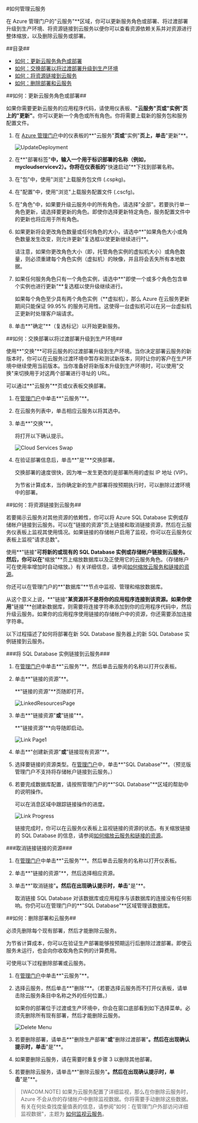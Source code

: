 <properties linkid="manage-services-how-to-manage-a-cloud-service" urlDisplayName="How to manage" pageTitle="如何管理云服务 - Azure" metaKeywords="Azure manage cloud services, Azure Management Portal cloud services" description="了解如何在 Azure 管理门户中管理云服务。" metaCanonical="" services="cloud-services" documentationCenter="" title="How to Manage Cloud Services" authors="ryanwi" solutions="" manager="" editor="" />
<tags ms.service="cloud-services"
    ms.date="03/02/2015"
    wacn.date="04/11/2015"
    />






#如何管理云服务

在 Azure 管理门户的"云服务"**区域，你可以更新服务角色或部署、将过渡部署升级到生产环境、将资源链接到云服务以便你可以查看资源依赖关系并对资源进行整体缩放，以及删除云服务或部署。

##目录##

* [如何：更新云服务角色或部署](#updaterole)
* [如何：交换部署以将过渡部署升级到生产环境](#swap)
* [如何：将资源链接到云服务](#linkresources)
* [如何：删除部署和云服务](#deletecloudservice)


##<a id="updaterole"></a>如何：更新云服务角色或部署##

如果你需要更新云服务的应用程序代码，请使用仪表板、**"云服务"**页或**"实例"**页上的**"更新"**。你可以更新一个角色或所有角色。你将需要上载新的服务包和服务配置文件。

1. 在 [Azure 管理门户](https://manage.windowsazure.cn)中的仪表板的**"云服务"**页或**"实例"**页上，单击**"更新"**。

	![UpdateDeployment](./media/cloud-services-how-to-manage/CloudServices_UpdateDeployment.png)

2. 在**"部署标签"**中，输入一个用于标识部署的名称（例如，mycloudservicev2）。你将在仪表板的**"快速启动"**下找到部署名称。

3. 在"包"中，使用"浏览"上载服务包文件 (.cspkg)。

4. 在"配置"中，使用"浏览"上载服务配置文件 (.cscfg)。

5. 在"角色"中，如果要升级云服务中的所有角色，请选择"全部"。若要执行单一角色更新，请选择要更新的角色。即使你选择更新特定角色，服务配置文件中的更新也将应用于所有角色。

6. 如果更新将会更改角色数量或任何角色的大小，请选中**"如果角色大小或角色数量发生改变，则允许更新"复选框以使更新继续进行**。 

	请注意，如果你更改角色大小（即，托管角色实例的虚拟机大小）或角色数量，则必须重建每个角色实例（虚拟机）的映像，并且将会丢失所有本地数据。

7. 如果任何服务角色只有一个角色实例，请选中**"即使一个或多个角色包含单个实例也进行更新"**复选框以使升级继续进行。 

	如果每个角色至少具有两个角色实例（**虚拟机），那么 Azure 在云服务更新期间只能保证 99.95% 的服务可用性。这使得一台虚拟机可以在另一台虚拟机正更新时处理客户端请求。

8. 单击**"确定"**（复选标记）以开始更新服务。



##<a id="swap"></a>如何：交换部署以将过渡部署升级到生产环境##

使用**"交换"**可将云服务的过渡部署升级到生产环境。当你决定部署云服务的新版本时，你可以在云服务过渡环境中暂存和测试新版本，同时让你的客户在生产环境中继续使用当前版本。当你准备好将新版本升级到生产环境时，可以使用"交换"来切换用于对这两个部署进行寻址的 URL。 

可以通过**"云服务"**页或仪表板交换部署。

1. 在[管理门户](https://manage.windowsazure.cn)中单击**"云服务"**。

2. 在云服务列表中，单击相应云服务以将其选中。

3. 单击**"交换"**。

	将打开以下确认提示。

	![Cloud Services Swap](./media/cloud-services-how-to-manage/CloudServices_Swap.png)

4. 在验证部署信息后，单击**"是"**交换部署。

	交换部署的速度很快，因为唯一发生更改的是部署所用的虚拟 IP 地址 (VIP)。

	为节省计算成本，当你确定新的生产部署将按预期执行时，可以删除过渡环境中的部署。

##<a id="linkresources"></a>如何：将资源链接到云服务##

若要揭示云服务对其他资源的依赖性，你可以将 Azure SQL Database 实例或存储帐户链接到云服务。可以在"链接的资源"页上链接和取消链接资源，然后在云服务仪表板上监视其使用情况。如果链接的存储帐户启用了监视，你可以在云服务仪表板上监视"请求总数"。

使用**"链接"**可将新的或现有的 SQL Database 实例或存储帐户链接到云服务。然后，你可以在**"缩放"**页上缩放数据库以及正使用它的云服务角色。（存储帐户可在使用率增加时自动缩放。）有关详细信息，请参阅[如何缩放云服务和链接的资源](/zh-cn/documentation/articles/cloud-services-how-to-scale)。 

你还可以在管理门户的**"数据库"**节点中监视、管理和缩放数据库。 

从这个意义上说，**"链接"**某资源并不是将你的应用程序连接到该资源。如果你使用**"链接"**创建新数据库，则需要将连接字符串添加到你的应用程序代码中，然后升级云服务。如果你的应用程序使用链接的存储帐户中的资源，你还需要添加连接字符串。

以下过程描述了如何将部署在新 SQL Database 服务器上的新 SQL Database 实例链接到云服务。

###将 SQL Database 实例链接到云服务###

1. 在[管理门户](http://manage.windowsazure.cn)中单击**"云服务"**。然后单击云服务的名称以打开仪表板。

2. 单击**"链接的资源"**。

	**"链接的资源"**页随即打开。

	![LinkedResourcesPage](./media/cloud-services-how-to-manage/CloudServices_LinkedResourcesPage.png)

3. 单击**"链接资源"**或**"链接"**。

	**"链接资源"**向导随即启动。

	![Link Page1](./media/cloud-services-how-to-manage/CloudServices_LinkedResources_LinkPage1.png)

4. 单击**"创建新资源"**或**"链接现有资源"**。

5. 选择要链接的资源类型。在[管理门户](http://manage.windowsazure.cn)中，单击**"SQL Database"**。（预览版管理门户不支持将存储帐户链接到云服务。）

6. 若要完成数据库配置，请按照管理门户的**"SQL Database"**区域的帮助中的说明操作。

	可以在消息区域中跟踪链接操作的进度。

	![Link Progress](./media/cloud-services-how-to-manage/CloudServices_LinkedResources_LinkProgress.png)

	链接完成时，你可以在云服务仪表板上监视链接的资源的状态。有关缩放链接的 SQL Database 的信息，请参阅[如何缩放云服务和链接的资源](/zh-cn/documentation/articles/cloud-services-how-to-scale)。

###取消链接链接的资源###

1. 在[管理门户](http://manage.windowsazure.cn)中单击**"云服务"**。然后单击云服务的名称以打开仪表板。

2. 单击**"链接的资源"**，然后选择相应资源。

3. 单击**"取消链接"**。然后在出现确认提示时，单击**"是"**。

	取消链接 SQL Database 对该数据库或应用程序与该数据库的连接没有任何影响。你仍可以在管理门户的**"SQL Database"**区域管理该数据库。



##<a id="deletecloudservice"></a>如何：删除部署和云服务##

必须先删除每个现有部署，然后才能删除云服务。

为节省计算成本，你可以在验证生产部署能够按预期运行后删除过渡部署。即使云服务未运行，也会向你收取角色实例的计算费用。

可使用以下过程删除部署或云服务。 

1. 在[管理门户](http://manage.windowsazure.cn)中单击**"云服务"**。

2. 选择云服务，然后单击**"删除"**。（若要选择云服务而不打开仪表板，请单击除云服务条目中名称之外的任何位置。）

	如果你的部署位于过渡或生产环境中，你会在窗口底部看到如下选择菜单。必须先删除所有现有部署，然后才能删除云服务。

	![Delete Menu](./media/cloud-services-how-to-manage/CloudServices_DeleteMenu.png)


3. 若要删除部署，请单击**"删除生产部署"**或**"删除过渡部署"**。然后在出现确认提示时，单击**"是"**。 

4. 如果要删除云服务，请在需要时重复步骤 3 以删除其他部署。

5. 若要删除云服务，请单击**"删除云服务"**。然后在出现确认提示时，单击**"是"**。

> [WACOM.NOTE]
> 如果为云服务配置了详细监视，那么在你删除云服务时，Azure 不会从你的存储帐户中删除监视数据。你将需要手动删除这些数据。有关在何处查找度量值表的信息，请参阅"如何：在管理门户外部访问详细监视数据"，主题为 <a href="/zh-cn/documentation/articles/cloud-services-how-to-monitor/">如何监视云服务</a>。

<!--HONumber=39-->
